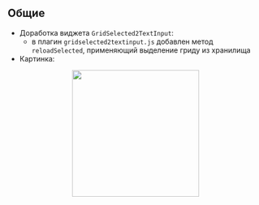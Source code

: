## Общие
- Доработка виджета `GridSelected2TextInput`:
    - в плагин `gridselected2textinput.js` добавлен метод `reloadSelected`, применяющий выделение гриду из хранилища
- Картинка:

<img src="{absoluteWebRoot}/static/pic.png" style="display: block; margin: auto;" width="250">